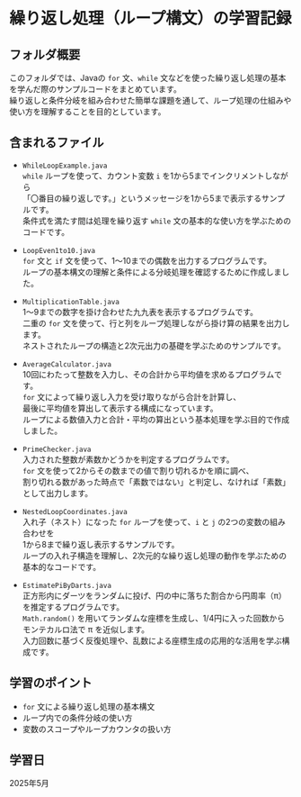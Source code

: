 # 繰り返し処理（ループ構文）の学習記録

## フォルダ概要
このフォルダでは、Javaの `for` 文、`while` 文などを使った繰り返し処理の基本を学んだ際のサンプルコードをまとめています。  
繰り返しと条件分岐を組み合わせた簡単な課題を通して、ループ処理の仕組みや使い方を理解することを目的としています。

## 含まれるファイル　　
- `WhileLoopExample.java`  
  `while` ループを使って、カウント変数 `i` を1から5までインクリメントしながら  
  「〇番目の繰り返しです。」というメッセージを1から5まで表示するサンプルです。  
  条件式を満たす間は処理を繰り返す `while` 文の基本的な使い方を学ぶためのコードです。  
  
- `LoopEven1to10.java`  
  `for` 文と `if` 文を使って、1～10までの偶数を出力するプログラムです。  
  ループの基本構文の理解と条件による分岐処理を確認するために作成しました。  
  
- `MultiplicationTable.java`  
  1〜9までの数字を掛け合わせた九九表を表示するプログラムです。  
  二重の `for` 文を使って、行と列をループ処理しながら掛け算の結果を出力します。  
  ネストされたループの構造と2次元出力の基礎を学ぶためのサンプルです。    
  
- `AverageCalculator.java`  
  10回にわたって整数を入力し、その合計から平均値を求めるプログラムです。  
  `for` 文によって繰り返し入力を受け取りながら合計を計算し、  
  最後に平均値を算出して表示する構成になっています。  
  ループによる数値入力と合計・平均の算出という基本処理を学ぶ目的で作成しました。  
  
- `PrimeChecker.java`  
  入力された整数が素数かどうかを判定するプログラムです。  
  `for` 文を使って2からその数までの値で割り切れるかを順に調べ、  
  割り切れる数があった時点で「素数ではない」と判定し、なければ「素数」として出力します。  
  
- `NestedLoopCoordinates.java`  
  入れ子（ネスト）になった `for` ループを使って、`i` と `j` の2つの変数の組み合わせを  
  1から8まで繰り返し表示するサンプルです。  
  ループの入れ子構造を理解し、2次元的な繰り返し処理の動作を学ぶための基本的なコードです。  
  
- `EstimatePiByDarts.java`  
  正方形内にダーツをランダムに投げ、円の中に落ちた割合から円周率（π）を推定するプログラムです。  
  `Math.random()` を用いてランダムな座標を生成し、1/4円に入った回数からモンテカルロ法で π を近似します。  
  入力回数に基づく反復処理や、乱数による座標生成の応用的な活用を学ぶ構成です。  
  
## 学習のポイント
- `for` 文による繰り返し処理の基本構文
- ループ内での条件分岐の使い方
- 変数のスコープやループカウンタの扱い方

## 学習日
2025年5月